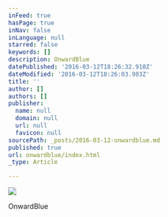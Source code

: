 ```yaml
---
inFeed: true
hasPage: true
inNav: false
inLanguage: null
starred: false
keywords: []
description: OnwardBlue
datePublished: '2016-03-12T18:26:32.910Z'
dateModified: '2016-03-12T18:26:03.983Z'
title: ''
author: []
authors: []
publisher:
  name: null
  domain: null
  url: null
  favicon: null
sourcePath: _posts/2016-03-12-onwardblue.md
published: true
url: onwardblue/index.html
_type: Article

---
```

![](https://the-grid-user-content.s3-us-west-2.amazonaws.com/863c17a4-38cf-4fc8-9684-79cdcbba5e7b.png)

OnwardBlue